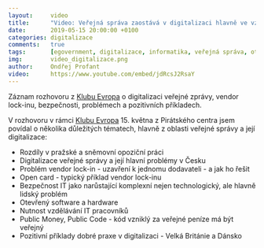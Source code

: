 ```yaml
---
layout:     video
title:      "Video: Veřejná správa zaostává v digitalizaci hlavně ve vztahu k občanům"
date:       2019-05-15 20:00:00 +0100
categories: digitalizace
comments:   true
tags:       [egovernment, digitalizace, informatika, veřejná správa, otevřený software, bezpečnost, otevřený hardware]
img:        video_digitalizace.png
author:     Ondřej Profant
video:      https://www.youtube.com/embed/jdRcsJ2RsaY
---
```


Záznam rozhovoru z [Klubu Evropa](https://www.facebook.com/events/290126941922266/) o digitalizaci veřejné zprávy, vendor lock-inu, bezpečnosti, problémech a pozitivních příkladech.

<!--more-->

V rozhovoru v rámci [Klubu Evropa](https://www.facebook.com/events/290126941922266/) 15. května z Pirátského centra jsem povídal o několika důležitých tématech, hlavně z oblasti veřejné správy a její digitalizace:
* Rozdíly v pražské a sněmovní opoziční práci
* Digitalizace veřejné správy a její hlavní problémy v Česku
* Problém vendor lock-in - uzavření k jednomu dodavateli - a jak ho řešit
* Open card - typický příklad vendor lock-inu
* Bezpečnost IT jako narůstající komplexní nejen technologický, ale hlavně lidský problém
* Otevřený software a hardware
* Nutnost vzdělávání IT pracovníků
* Public Money, Public Code - kód vzniklý za veřejné peníze má být veřejný
* Pozitivní příklady dobré praxe v digitalizaci - Velká Británie a Dánsko

<!---
- Rozdíly pražské a celostátní politiky
  ○ PS - výrazně lepší prostředky pro opozici; experty; na magistrátu nebyly prostředky na dopracování koncepcí
- Digitalizace
  ○ Digitalizace není vytvoření IT systémů 4:00
  ○  Digitalizace je o procesech - jak fungují úřadnící, jak fungují  občané
  ○ Veřejná správa zaostává v digitalizaci hlavně ve vztahu k občanům
  ○ Úřady digitalizují hlavně interně - 5:00 - aby se ulehčila práce úředníků
  ○ Nemyslí se na koncové občany, chybí přístupnost systémů zvenku a jejich provázanost
  ○ Vize je populární, je je v programovém prohlášení vlády; realizace utíká skrz prsty, řeší se pouze vnitřní problémy úřadu a to ještě nedostatečně
- Vendor lock-in
  ○ Uzamčení k jednomu dodavateli
  ○ Úřad není schopen přejít ke konkurenci - buď neexistuje nebo to není možné
  ○ Dodavatel drží know how, zpětnou kompatibilitu, úřad neumí ani vyspecifikovat novou zákazku - 8:00
  ○ Konkurence nemůže vyrůst, protože 1 firma dodává všem úřadům
- Open card
  ○ Vendor lock-in - technické a právní kličky
  ○ Úřad je neschopný dělat důstojného partnera dodavateli
  ○ Úředníci nevěděli co potřebují
  ○ Úřadnebyl schopnýá převzít data z inforamčního systému
  ○ Licence - omezený počet, za každou navíc se platilo
  ○ Zrušené karty měli platně alokované licence
  ○ Náhrada apírovými kupony - vše co potřebujete 14:00
- Problémy digitalzace
  ○ Nejvyšší politické vedení a jeho ochota reaálně prsoazovat důležité věci - uchopit to celkově - pevná vize! Náš premiér používá notýsek
  ○ Vnitřní personál musí být klvalifikovaný, aby mohl budovat partnerství - musíte vědět, jakou práci vám ušetří, jakou službu očekávat
    § Nepoužitelné systémy byly úřžedníky pčřevzaty
  ○ Vendor lock-in
    § Řešením je svobodný software - garantuje držiteli, že bude mít zdrojový kód - ví co se v softwaru děje; může SW upravovat
    § Při drobných úpravách vám může dodavatel naúčtovat jakoukoliv částku a vy nevíte, zda je vůbec adekvátní 19:00
    § Open source - každý kdo má android má open source, většina serverů je OS
    § I komerční svět bojuje s vendor lock-inem a zjišťuje že OS je řešením
    § OS prostředí je zdravější ke konkurenci - 21:00
    § Nevýhoda - veřejná správa si to není schopná řešit sama - potřebuje dodavatele, který SW nasadí a bude poskytovat podporu - chybí dodadvatelů OS
    § Tržní prostředí - soutěž - konkurence
- Jak dneska postupovat?
  ○ Eduakce lidí - 24:00 inforamtici se toho bojí - přeložili jsme PMPC - co je to vendor lock-in
  ○ Digitální česko - říká, že VLI je špatně, neřeší, jak to spravit
  ○ Vláda sama pořád schvaluje špatné zakázky - "jinak to nejde", pokračování zajetých kolejí
  ○ Akční plán
    § Praktické příklady dobré praxe
- Bezpečnost 27:00
  ○ OS má výhodu, že se dá nezávisle auditovat
  ○ Důvěra se zakládá na tom, že si ji člověk může ověřit
  ○ SW a HW přes kterou tečou veškeré inforamce a my přesně nevíme jak fungují! 29:00
  ○ Bezpečnostní problémy jsou čím dál tím významější, protože informační systémy ovlivňují čím dál tím více věcí; přenášejí se tam agendy; je tam více inforamcí, jsou cenější, o čím dál tím více lidech
  ○ Data o miliardě jednotlivců jsou extrémně cenná pro marketing
  ○ SW není to jediné, je tam i HW, který také může být uzavřený blackbox - může tam být další způsob komunikace o kterém ani nevíme
  ○ Potřebujeme mít možnost HW auditovat
  ○ Kritická infrastruktura musí být open hardware aby ji každý mohl analyzovat; vyráběný pod kontrolou na evropském území
  ○ Bezpečnost je extrémně komplexní:
    § Je to O procesech, nejčastější jsou lidské chyby
    § Velké kyberútoky byly způsobené sociálním inženýrstvím
    § Staré IT systémy jsou nezabaezpečitelné 35:00 - nelze řešit bezpečnost
    § Technologicky, lidká stránka, fyzická stránka
      □ Hlavní únik dat byl přes síť která vedla přes veřejnou chodbu 36:00
    § Bezpečnost se vždy řeší až když se stane problém
- Digitalizace je komplexní problém
  ○ Na co jsou úředníci zvyklí
  ○ Bezpečnost
- Dánsko je 1. OECD v digitalizaci - důchod je třeba vyřídit online, na úřadě to kdyžtak vyřeší, nabídnou kurz, využíjí pak výhody internetu
- Velká Británie - chtěli ušetřit na IT, sestavili špičkový tým a se zadáním vymyslete jak na to, příští rok škrtáme 20 % ve financích na IT 40:00
  ○ Co nejjednušší stránky
  ○ Autdit IT na ministerstvech, proč používat drahé komponenty
  ○ Když bránil zákon, zákon se změnil
- V česku se ministerstva vymlouvají na zákony
  ○ Nemůžeme poslat notifikaci, protože nám to zákon nenařizuje - bylo by to plýtvání veřejnými prostředky
  ○ Ministerstva si to sami komplikují aby nemuseli nic dělat
  ○ Je třeba vytvrat a uddržet směr! Nezačínat od 0, přinášet konstruktivnější politiku
EU volby jsou důležité, eu přináší spoustu důležité legislativy, díky ní máme základ pro další digitalizaci (eObčanka)
-->